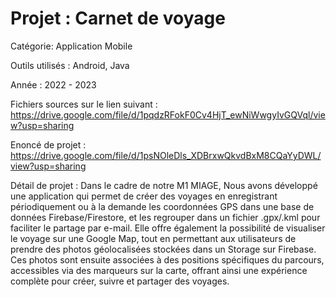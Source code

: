 # Projet : Carnet de voyage

Catégorie: Application Mobile 

Outils utilisés  : Android, Java 
 
Année : 2022 - 2023

Fichiers sources sur le lien suivant :  https://drive.google.com/file/d/1pqdzRFokF0Cv4HjT_ewNiWwgyIvGQVql/view?usp=sharing

Enoncé de projet : https://drive.google.com/file/d/1psNOleDls_XDBrxwQkvdBxM8CQaYyDWL/view?usp=sharing


Détail de projet : 
Dans le cadre de notre M1 MIAGE, Nous avons développé une application qui permet de créer des voyages en enregistrant périodiquement ou à la demande les coordonnées GPS dans une base de données Firebase/Firestore, et les regrouper dans un fichier .gpx/.kml pour faciliter le partage par e-mail. Elle offre également la possibilité de visualiser le voyage sur une Google Map, tout en permettant aux utilisateurs de prendre des photos géolocalisées stockées dans un Storage sur Firebase. Ces photos sont ensuite associées à des positions spécifiques du parcours, accessibles via des marqueurs sur la carte, offrant ainsi une expérience complète pour créer, suivre et partager des voyages.


